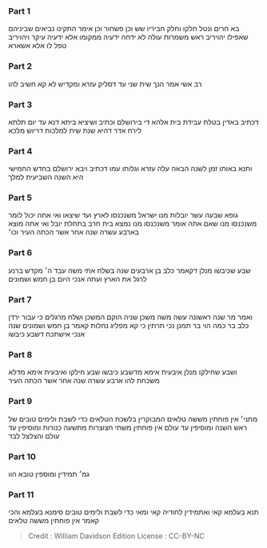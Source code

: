 
### Part 1
בא חרים ונטל חלקו וחלק חביריו שש וכן פשחור וכן אימר התקינו נביאים שביניהם שאפילו יהויריב ראש משמרות עולה לא ידחה ידעיה ממקומו אלא ידעיה עיקר ויהויריב טפל לו אלא אשארא

### Part 2
רב אשי אמר הנך שית שני עד דסליק עזרא ומקדיש לא קא חשיב להו

### Part 3
דכתיב באדין בטלת עבידת בית אלהא די בירושלם וכתיב ושיציא ביתא דנא עד יום תלתא לירח אדר דהיא שנת שית למלכות דריוש מלכא

### Part 4
ותנא באותו זמן לשנה הבאה עלה עזרא וגלותו עמו דכתיב ויבא ירושלם בחדש החמישי היא השנה השביעית למלך

### Part 5
גופא שבעה עשר יובלות מנו ישראל משנכנסו לארץ ועד שיצאו ואי אתה יכול לומר משנכנסו מנו שאם אתה אומר משנכנסו מנו נמצא בית חרב בתחלת יובל ואי אתה מוצא בארבע עשרה שנה אחר אשר הכתה העיר וכו׳

### Part 6
שבע שכיבשו מנלן דקאמר כלב בן ארבעים שנה בשלח אתי משה עבד ה׳ מקדש ברנע לרגל את הארץ ועתה אנכי היום בן חמש ושמונים

### Part 7
ואמר מר שנה ראשונה עשה משה משכן שניה הוקם המשכן ושלח מרגלים כי עבור ירדן כלב בר כמה הוי בר תמנן נכי תרתין כי קא מפליג נחלות קאמר בן חמש ושמונים שנה אנכי אישתכח דשבע כיבשו 

### Part 8
ושבע שחילקו מנלן איבעית אימא מדשבע כיבשו שבע חילקו ואיבעית אימא מדלא משכחת להו ארבע עשרה שנה אחר אשר הכתה העיר

### Part 9
מתני׳ אין פוחתין מששה טלאים המבוקרין בלשכת הטלאים כדי לשבת ולימים טובים של ראש השנה ומוסיפין עד עולם אין פוחתין משתי חצוצרות מתשעה כנורות ומוסיפין עד עולם והצלצל לבד

### Part 10
גמ׳ תמידין ומוספין טובא הוו

### Part 11
תנא בעלמא קאי ואתמידין לחודיה קאי ומאי כדי לשבת ולימים טובים סימנא בעלמא והכי קאמר אין פוחתין מששה טלאים

>Credit : William Davidson Edition
>License : CC-BY-NC